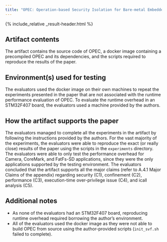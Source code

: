 ```yaml
---
title: "OPEC: Operation-based Security Isolation for Bare-metal Embedded Systems"
---
```


{% include_relative _result-header.html %}

## Artifact contents

The artifact contains the source code of OPEC, a docker image containing a precompiled OPEC and its dependencies, and the scripts required to reproduce the results of the paper.

## Environment(s) used for testing

The evaluators used the docker image on their own machines to repeat the experiments presented in the paper that are not associated with the runtime performance evaluation of OPEC. To evaluate the runtime overhead in an STM32F407 board, the evaluators used a machine provided by the authors.

## How the artifact supports the paper

The evaluators managed to complete all the experiments in the artifact by following the instructions provided by the authors. For the vast majority of the experiments, the evaluators were able to reproduce the exact (or really close) results of the paper using the scripts in the `experiments` directory. The evaluators were able to only test the performance overhead for Camera, CoreMark, and FatFs-SD applications, since they were the only applications supported by the testing environment. The evaluators concluded that the artifact supports all the major claims (refer to A.4.1 Major Claims of the appendix) regarding security (C1), confinement (C2), performance (C3), execution-time over-privilege issue (C4), and icall analysis (C5).

## Additional notes

- As none of the evaluators had an STM32F407 board, reproducing runtime overhead required borrowing the author’s environment.
- All of the evaluators used the docker image as they were not able to build OPEC from source using the author-provided scripts (`init_svf.sh` failed to complete).